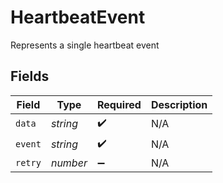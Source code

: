 # HeartbeatEvent

Represents a single heartbeat event


## Fields

| Field              | Type               | Required           | Description        |
| ------------------ | ------------------ | ------------------ | ------------------ |
| `data`             | *string*           | :heavy_check_mark: | N/A                |
| `event`            | *string*           | :heavy_check_mark: | N/A                |
| `retry`            | *number*           | :heavy_minus_sign: | N/A                |